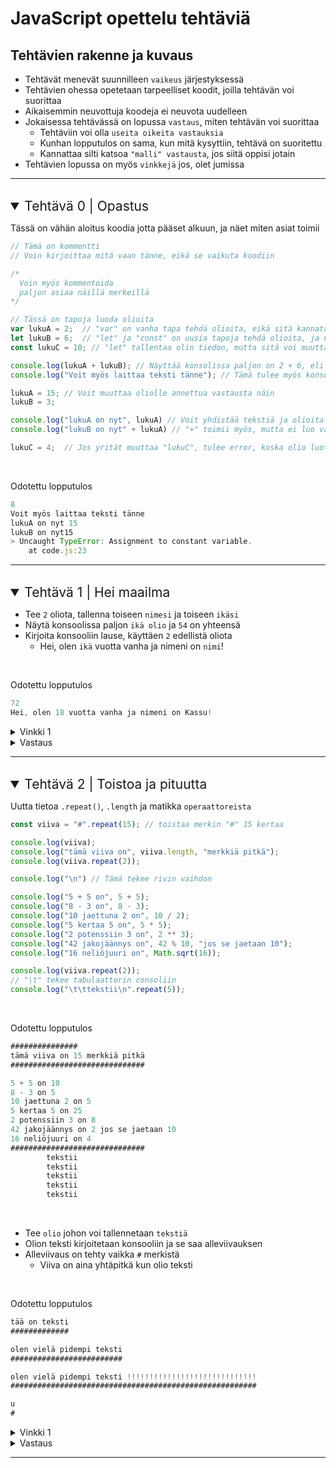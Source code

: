# JavaScript opettelu tehtäviä

## Tehtävien rakenne ja kuvaus

- Tehtävät menevät suunnilleen `vaikeus` järjestyksessä
- Tehtävien ohessa opetetaan tarpeelliset koodit, joilla tehtävän voi suorittaa
- Aikaisemmin neuvottuja koodeja ei neuvota uudelleen
- Jokaisessa tehtävässä on lopussa `vastaus`, miten tehtävän voi suorittaa
  - Tehtäviin voi olla `useita oikeita vastauksia`
  - Kunhan lopputulos on sama, kun mitä kysyttiin, tehtävä on suoritettu
  - Kannattaa silti katsoa `"malli" vastausta`, jos siitä oppisi jotain
- Tehtävien lopussa on myös `vinkkejä` jos, olet jumissa

---

<br>

<details open>
<summary style="font-size: 1.5em">Tehtävä 0 | Opastus</summary>

Tässä on vähän aloitus koodia jotta pääset alkuun, ja näet miten asiat toimii

```js
// Tämä on kommentti
// Voin kirjoittaa mitä vaan tänne, eikä se vaikuta koodiin

/*
  Voin myös kommentoida
  paljon asiaa näillä merkeillä
*/

// Tässä on tapoja luoda olioita
var lukuA = 2;  // "var" on vanha tapa tehdä olioita, eikä sitä kannata käyttää enää, mutta sitä näkee koodissa joka on ennen 2015 tehty
let lukuB = 6;  // "let" ja "const" on uusia tapoja tehdä olioita, ja niitä kannattaa käyttää var tilalla
const lukuC = 10; // "let" tallentaa olin tiedon, mutta sitä voi muuttaa myöhemmin, "const" ei anna sitä muuttaa

console.log(lukuA + lukuB); // Näyttää konsolissa paljon on 2 + 6, eli 8
console.log("Voit myös laittaa teksti tänne"); // Tämä tulee myös konsoliin

lukuA = 15; // Voit muuttaa oliolle annettua vastausta näin
lukuB = 3;

console.log("lukuA on nyt", lukuA) // Voit yhdistää tekstiä ja olioita
console.log("lukuB on nyt" + lukuA) // "+" toimii myös, mutta ei luo väliä

lukuC = 4;  // Jos yrität muuttaa "lukuC", tulee error, koska olio luotiin "const" termillä, joka estää muutoksen
```

<br>

Odotettu lopputulos

```js
8
Voit myös laittaa teksti tänne
lukuA on nyt 15
lukuB on nyt15
> Uncaught TypeError: Assignment to constant variable.
    at code.js:23
```

</details>

---

<br>

<details open>
<summary style="font-size: 1.5em">Tehtävä 1 | Hei maailma</summary>

- Tee `2` oliota, tallenna toiseen `nimesi` ja toiseen `ikäsi`
- Näytä konsoolissa paljon `ikä olio` ja `54` on yhteensä
- Kirjoita konsooliin lause, käyttäen `2` edellistä oliota
  - Hei, olen `ikä` vuotta vanha ja nimeni on `nimi`!

<br>

Odotettu lopputulos

```js
72
Hei, olen 18 vuotta vanha ja nimeni on Kassu!
```

<details>
<summary>Vinkki 1</summary>

- Voit tehdä olion `const` tai `let` komennolla

```js
const uusiOlio = "olen tekstiä";
let muutettavaOlio = "olen myös tekstiä";

console.log(uusiOlio);
console.log(muutettavaOlio);
```

<br>

Odotettu lopputulos

```js
olen tekstiä
olen myös tekstiä
```

<details>
<summary>Vinkki 2</summary>

- Voit yhdistää olitoita `+` tai `,` merkillä

```js
const olioA = "yksi";
const olioB = "kaksi";
const olioC = "kolme";

console.log(olioA, olioB + olioC);
```

<br>

Odotettu lopputulos

```js
yksi kaksikolme
```

</details>

</details>

<details>
<summary>Vastaus</summary>

```js
const nimi = "Kassu";
const ika = 18;

console.log(ika + 54);
console.log("Hei, olen", ika, "vuotta vanha ja nimeni on", nimi + "!");
console.log(`Hei, olen ${ika} vuotta vanha ja nimeni on ${nimi}!`); // tää on myös tapa sekottaa tekstiä olioitten kanssa
```

</details>

</details>

---

<br>

<details open>
<summary style="font-size: 1.5em">Tehtävä 2 | Toistoa ja pituutta</summary>

Uutta tietoa `.repeat()`, `.length` ja matikka `operaattoreista`

```js
const viiva = "#".repeat(15); // toistaa merkin "#" 15 kertaa

console.log(viiva);
console.log("tämä viiva on", viiva.length, "merkkiä pitkä");
console.log(viiva.repeat(2));

console.log("\n") // Tämä tekee rivin vaihdon

console.log("5 + 5 on", 5 + 5);
console.log("8 - 3 on", 8 - 3);
console.log("10 jaettuna 2 on", 10 / 2);
console.log("5 kertaa 5 on", 5 * 5);
console.log("2 potenssiin 3 on", 2 ** 3);
console.log("42 jakojäännys on", 42 % 10, "jos se jaetaan 10");
console.log("16 neliöjuuri on", Math.sqrt(16));

console.log(viiva.repeat(2));
// "\t" tekee tabulaattorin consoliin
console.log("\t\ttekstii\n".repeat(5));
```

<br>

Odotettu lopputulos

```js
###############
tämä viiva on 15 merkkiä pitkä
##############################

5 + 5 on 10
8 - 3 on 5
10 jaettuna 2 on 5
5 kertaa 5 on 25
2 potenssiin 3 on 8
42 jakojäännys on 2 jos se jaetaan 10
16 neliöjuuri on 4
##############################
		tekstii
		tekstii
		tekstii
		tekstii
		tekstii
```

<br>

- Tee `olio` johon voi tallennetaan `tekstiä`
- Olion teksti kirjoitetaan konsooliin ja se saa alleviivauksen
- Alleviivaus on tehty vaikka `#` merkistä
  - Viiva on aina yhtäpitkä kun olio teksti

<br>

Odotettu lopputulos

```js
tää on teksti
#############

olen vielä pidempi teksti
#########################

olen vielä pidempi teksti !!!!!!!!!!!!!!!!!!!!!!!!!!!!!
#######################################################

u
#
```

<details>
<summary>Vinkki 1</summary>

- Voit käyttää `.length` komentoa jos haluat tietää tekstin pituuden

<details>
<summary>Vinkki 2</summary>

- Käytä `.repeat()` komentoa, joka toistaa tekstin monta kertaa haluat

```js
console.log("e".repeat(5)) // Tekee 5 "e" kirjainta
console.log("ha".repeat(8));
```

<br>

Odotettu lopputulos

```js
eeeee
hahahahahahahaha
```

</details>

</details>

<details>
<summary>Vastaus</summary>

```js
const teksti = "teksti tulee tähän";

console.log(teksti);
console.log("#".repeat(teksti.length));
```

</details>

</details>

---

<br>
